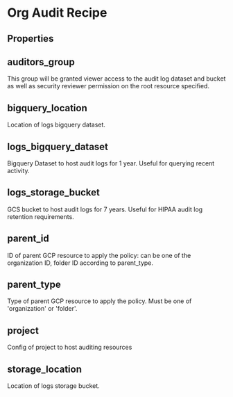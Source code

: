 
# Org Audit Recipe

## Properties

## auditors_group

This group will be granted viewer access to the audit log dataset and
bucket as well as security reviewer permission on the root resource
specified.




## bigquery_location

Location of logs bigquery dataset.



## logs_bigquery_dataset

Bigquery Dataset to host audit logs for 1 year. Useful for querying recent activity.



## logs_storage_bucket

GCS bucket to host audit logs for 7 years. Useful for HIPAA audit log retention requirements.



## parent_id

ID of parent GCP resource to apply the policy: can be one of the organization ID,
folder ID according to parent_type.




## parent_type

Type of parent GCP resource to apply the policy. Must be one of 'organization' or 'folder'.



## project

Config of project to host auditing resources



## storage_location

Location of logs storage bucket.



